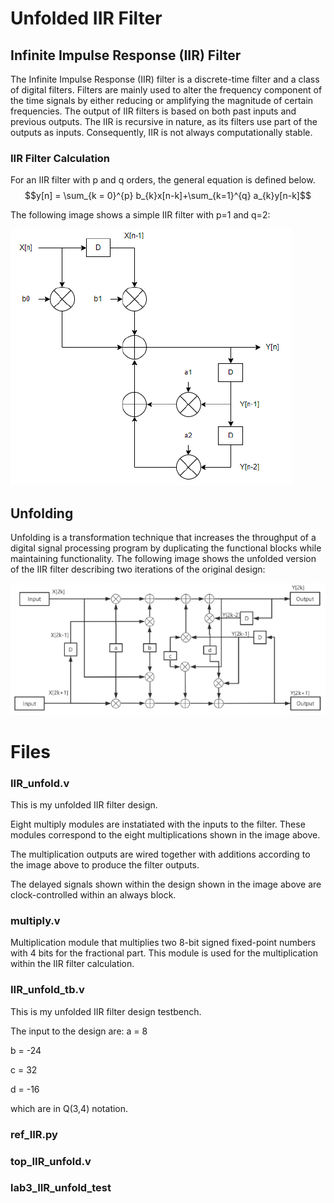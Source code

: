 # Unfolded IIR Filter

## Infinite Impulse Response (IIR) Filter
The Infinite Impulse Response (IIR) filter is a discrete-time filter and a class of digital filters. Filters are mainly used to alter the frequency component of the time signals by either reducing or amplifying the magnitude of certain frequencies.
The output of IIR filters is based on both past inputs and previous outputs. The IIR is recursive in nature, as its filters use part of the outputs as inputs. Consequently, IIR is not always computationally stable.

### IIR Filter Calculation
For an IIR filter with p and q orders, the general equation is defined below.
$$y[n] = \sum_{k = 0}^{p} b_{k}x[n-k]+\sum_{k=1}^{q} a_{k}y[n-k]$$

The following image shows a simple IIR filter with p=1 and q=2:

![test](images/iirfilter.PNG)

## Unfolding
Unfolding is a transformation technique that increases the throughput of a digital signal processing program by duplicating the functional blocks while maintaining functionality.
The following image shows the unfolded version of the IIR filter describing two iterations of the original design:

![test](images/unfoldediir.PNG)

# Files

### IIR_unfold.v
This is my unfolded IIR filter design.

Eight multiply modules are instatiated with the inputs to the filter. These modules correspond to the eight multiplications shown in the image above. 

The multiplication outputs are wired together with additions according to the image above to produce the filter outputs.

The delayed signals shown within the design shown in the image above are clock-controlled within an always block.
### multiply.v
Multiplication module that multiplies two 8-bit signed fixed-point numbers with 4 bits for the fractional part. This module is used for the multiplication within the IIR filter calculation.

### IIR_unfold_tb.v
This is my unfolded IIR filter design testbench.

The input to the design are:
a = 8

b = -24

c = 32

d = -16

which are in Q(3,4) notation.

### ref_IIR.py

### top_IIR_unfold.v

### lab3_IIR_unfold_test


